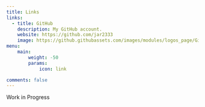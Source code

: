 ```yaml
---
title: Links
links:
  - title: GitHub
    description: My GitHub account.
    website: https://github.com/jar2333
    image: https://github.githubassets.com/images/modules/logos_page/GitHub-Mark.png
menu:
    main: 
        weight: -50
        params:
            icon: link

comments: false
---
```


Work in Progress